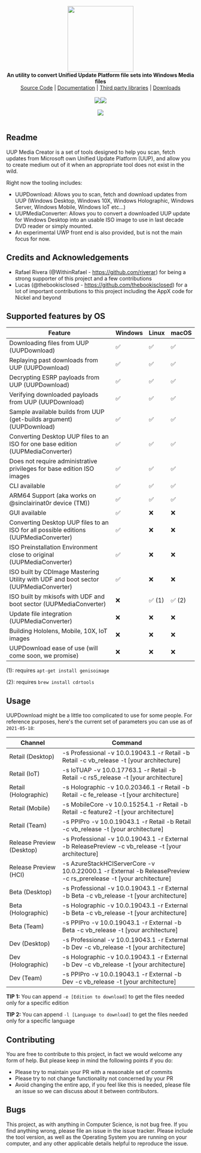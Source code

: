 <p align="center">
  <img src="Assets/logo.png" width="176"><br>
  <b>An utility to convert Unified Update Platform file sets into Windows Media files</b><br>
  <a href="./src">Source Code</a> |
  <a href="./docs">Documentation</a> |
  <a href="./thirdparty">Third party libraries</a> |
  <a href="./releases">Downloads</a>
  <br><br>
  <img src="https://github.com/gus33000/UUPMediaCreator/actions/workflows/ci.yml/badge.svg"><img src="https://github.com/gus33000/UUPMediaCreator/actions/workflows/uwp.yml/badge.svg"><br><br>
  <img src="Assets/screenshot.png"><br><br>
</p>

## Readme

UUP Media Creator is a set of tools designed to help you scan, fetch updates from Microsoft own Unified Update Platform (UUP), and allow you to create medium out of it when an appropriate tool does not exist in the wild.

Right now the tooling includes:

- UUPDownload: Allows you to scan, fetch and download updates from UUP (Windows Desktop, Windows 10X, Windows Holographic, Windows Server, Windows Mobile, Windows IoT etc...)
- UUPMediaConverter: Allows you to convert a downloaded UUP update for Windows Desktop into an usable ISO image to use in last decade DVD reader or simply mounted.
- An experimental UWP front end is also provided, but is not the main focus for now.

## Credits and Acknowledgements

- Rafael Rivera (@WithinRafael - https://github.com/riverar) for being a strong supporter of this project and a few contributions
- Lucas (@thebookisclosed - https://github.com/thebookisclosed) for a lot of important contributions to this project including the AppX code for Nickel and beyond

## Supported features by OS

| Feature                                                                                  | Windows | Linux  | macOS  |
|------------------------------------------------------------------------------------------|---------|--------|--------|
| Downloading files from UUP (UUPDownload)                                                 | ✅       | ✅       | ✅       |
| Replaying past downloads from UUP (UUPDownload)                                          | ✅       | ✅       | ✅       |
| Decrypting ESRP payloads from UUP (UUPDownload)                                          | ✅       | ✅       | ✅       |
| Verifying downloaded payloads from UUP (UUPDownload)                                     | ✅       | ✅       | ✅       |
| Sample available builds from UUP (get-builds argument) (UUPDownload)                     | ✅       | ✅       | ✅       |
| Converting Desktop UUP files to an ISO for one base edition (UUPMediaConverter)          | ✅       | ✅       | ✅       |
| Does not require administrative privileges for base edition ISO images                   | ✅       | ✅       | ✅       |
| CLI available                                                                            | ✅       | ✅       | ✅       |
| ARM64 Support (aka works on @sinclairinat0r device (TM))                                 | ✅       | ✅       | ✅       |
| GUI available                                                                            | ✅       | ❌       | ❌       |
| Converting Desktop UUP files to an ISO for all possible editions (UUPMediaConverter)     | ✅       | ❌       | ❌       |
| ISO Preinstallation Environment close to original (UUPMediaConverter)                    | ✅       | ❌       | ❌       |
| ISO built by CDImage Mastering Utility with UDF and boot sector (UUPMediaConverter)      | ✅       | ❌       | ❌       |
| ISO built by mkisofs with UDF and boot sector (UUPMediaConverter)                        | ❌       | ✅   (1) | ✅   (2) |
| Update file integration (UUPMediaConverter)                                              | ❌       | ❌       | ❌       |
| Building Hololens, Mobile, 10X, IoT images                                               | ❌       | ❌       | ❌       |
| UUPDownload ease of use (will come soon, we promise)                                     | ❌       | ❌       | ❌       |

(1): requires ```apt-get install genisoimage```

(2): requires ```brew install cdrtools```

## Usage

UUPDownload might be a little too complicated to use for some people. For reference purposes, here's the current set of parameters you can use as of ```2021-05-18```:

| Channel                   | Command |
|---------------------------|----------------------------------------------------------------------------------------------------------------------------------------------------------------|
| Retail (Desktop)          | -s Professional -v 10.0.19043.1 -r Retail -b Retail -c vb_release -t [your architecture] |
| Retail (IoT)              | -s IoTUAP -v 10.0.17763.1 -r Retail -b Retail -c rs5_release -t [your architecture] |
| Retail (Holographic)      | -s Holographic -v 10.0.20346.1 -r Retail -b Retail -c fe_release -t [your architecture] |
| Retail (Mobile)           | -s MobileCore -v 10.0.15254.1 -r Retail -b Retail -c feature2 -t [your architecture] |
| Retail (Team)             | -s PPIPro -v 10.0.19043.1 -r Retail -b Retail -c vb_release -t [your architecture] |
| Release Preview (Desktop) | -s Professional -v 10.0.19043.1 -r External -b ReleasePreview -c vb_release -t [your architecture] |
| Release Preview (HCI)     | -s AzureStackHCIServerCore -v 10.0.22000.1 -r External -b ReleasePreview -c rs_prerelease -t [your architecture] |
| Beta (Desktop)            | -s Professional -v 10.0.19043.1 -r External -b Beta -c vb_release -t [your architecture] |
| Beta (Holographic)        | -s Holographic -v 10.0.19043.1 -r External -b Beta -c vb_release -t [your architecture] |
| Beta (Team)               | -s PPIPro -v 10.0.19043.1 -r External -b Beta -c vb_release -t [your architecture] |
| Dev (Desktop)             | -s Professional -v 10.0.19043.1 -r External -b Dev -c vb_release -t [your architecture] |
| Dev (Holographic)         | -s Holographic -v 10.0.19043.1 -r External -b Dev -c vb_release -t [your architecture] |
| Dev (Team)                | -s PPIPro -v 10.0.19043.1 -r External -b Dev -c vb_release -t [your architecture] |

**TIP 1:** You can append ```-e [Edition to download]``` to get the files needed only for a specific edition

**TIP 2:** You can append ```-l [Language to download]``` to get the files needed only for a specific language

## Contributing

You are free to contribute to this project, in fact we would welcome any form of help. But please keep in mind the following points if you do:

- Please try to maintain your PR with a reasonable set of commits
- Please try to not change functionality not concerned by your PR
- Avoid changing the entire app, if you feel like this is needed, please file an issue so we can discuss about it between contributors.

## Bugs

This project, as with anything in Computer Science, is not bug free. If you find anything wrong, please file an issue in the issue tracker. Please include the tool version, as well as the Operating System you are running on your computer, and any other applicable details helpful to reproduce the issue.
